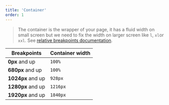 ```yaml
---
title: 'Container'
order: 1
---
```


> The container is the wrapper of your page, it has a fluid width on small screen but we need to fix the width on larger screen like `l`, `xl`or `xxl`. See [relative breakpoints documentation](../Breakpoints/).


| Breakpoints       | Container width |
| ----------------- | --------------- |
| **0px** and up    | `100%`          |
| **680px** and up  | `100%`          |
| **1024px** and up | `928px`         |
| **1280px** and up | `1216px`        |
| **1920px** and up | `1840px`        |
